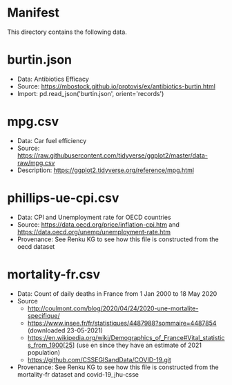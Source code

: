 # Manifest

This directory contains the following data.

# burtin.json

- Data: Antibiotics Efficacy
- Source: https://mbostock.github.io/protovis/ex/antibiotics-burtin.html
- Import: pd.read_json('burtin.json', orient='records')

# mpg.csv

- Data: Car fuel efficiency
- Source: https://raw.githubusercontent.com/tidyverse/ggplot2/master/data-raw/mpg.csv
- Description: https://ggplot2.tidyverse.org/reference/mpg.html

# phillips-ue-cpi.csv

- Data: CPI and Unemployment rate for OECD countries
- Source: https://data.oecd.org/price/inflation-cpi.htm and https://data.oecd.org/unemp/unemployment-rate.htm
- Provenance: See Renku KG to see how this file is constructed from the oecd dataset

# mortality-fr.csv

- Data: Count of daily deaths in France from 1 Jan 2000 to 18 May 2020
- Source
    - http://coulmont.com/blog/2020/04/24/2020-une-mortalite-specifique/
    - https://www.insee.fr/fr/statistiques/4487988?sommaire=4487854 (downloaded 23-05-2021)
    - https://en.wikipedia.org/wiki/Demographics_of_France#Vital_statistics_from_1900[25] (use en since they have an estimate of 2021 population)
    - https://github.com/CSSEGISandData/COVID-19.git
- Provenance: See Renku KG to see how this file is constructed from the mortality-fr dataset and covid-19_jhu-csse
